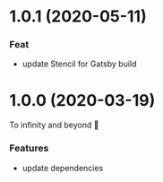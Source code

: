 # 1.0.1 (2020-05-11)

### Feat

- update Stencil for Gatsby build

# 1.0.0 (2020-03-19)

To infinity and beyond 🚀

### Features

- update dependencies
